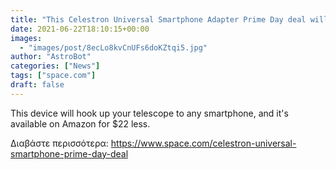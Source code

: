 ```yaml
---
title: "This Celestron Universal Smartphone Adapter Prime Day deal will help you snap telescope photos in no time"
date: 2021-06-22T18:10:15+00:00
images:
  - "images/post/8ecLo8kvCnUFs6doKZtqi5.jpg"
author: "AstroBot"
categories: ["News"]
tags: ["space.com"]
draft: false
---
```


This device will hook up your telescope to any smartphone, and it's available on Amazon for $22 less. 

Διαβάστε περισσότερα: https://www.space.com/celestron-universal-smartphone-prime-day-deal
